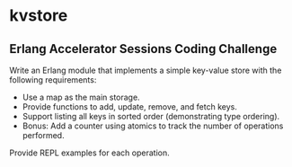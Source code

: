 # kvstore

## Erlang Accelerator Sessions Coding Challenge

Write an Erlang module that implements a simple key-value store with the following requirements:
- Use a map as the main storage.
- Provide functions to add, update, remove, and fetch keys.
- Support listing all keys in sorted order (demonstrating type ordering).
- Bonus: Add a counter using atomics to track the number of operations performed.

Provide REPL examples for each operation.
